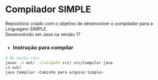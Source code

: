 # Compilador SIMPLE

Repositório criado com o objetivo de desenvolver o compilador para a Linguagem SIMPLE.  
Desenvolvido em Java na versão 17

- ### Instrução para compilar
```bash
# Na pasta raiz
javac -d out/ -classpath src/ src/Compiler.java
cd out/
java Compiler <Caminho para arquivo Simple>
```
